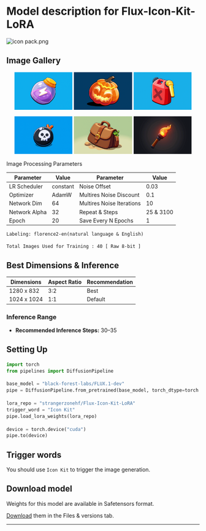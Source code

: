 # Model description for Flux-Icon-Kit-LoRA
![icon pack.png](https://cdn-uploads.huggingface.co/production/uploads/65bb837dbfb878f46c77de4c/G_QXbbtYT1YFflykerj-m.png)
## Image Gallery

<p align="center">
  <img src="images/1.png" width="30%" alt="Image 1">
  <img src="images/2.png" width="30%" alt="Image 2">
  <img src="images/3.png" width="30%" alt="Image 3">
</p>
<p align="center">
  <img src="images/4.png" width="30%" alt="Image 4">
  <img src="images/5.png" width="30%" alt="Image 5">
  <img src="images/6.png" width="30%" alt="Image 6">
</p>


Image Processing Parameters 

| Parameter                 | Value  | Parameter                 | Value  |
|---------------------------|--------|---------------------------|--------|
| LR Scheduler              | constant | Noise Offset              | 0.03   |
| Optimizer                 | AdamW  | Multires Noise Discount   | 0.1    |
| Network Dim               | 64     | Multires Noise Iterations | 10     |
| Network Alpha             | 32     | Repeat & Steps           | 25 & 3100 |
| Epoch                     | 20   | Save Every N Epochs       | 1     |

    Labeling: florence2-en(natural language & English)
    
    Total Images Used for Training : 40 [ Raw 8-bit ]

## Best Dimensions & Inference

| **Dimensions** | **Aspect Ratio** | **Recommendation**       |
|-----------------|------------------|---------------------------|
| 1280 x 832      | 3:2              | Best                     |
| 1024 x 1024     | 1:1              | Default                  |

### Inference Range

- **Recommended Inference Steps:** 30–35

## Setting Up
```python
import torch
from pipelines import DiffusionPipeline

base_model = "black-forest-labs/FLUX.1-dev"
pipe = DiffusionPipeline.from_pretrained(base_model, torch_dtype=torch.bfloat16)

lora_repo = "strangerzonehf/Flux-Icon-Kit-LoRA"
trigger_word = "Icon Kit"  
pipe.load_lora_weights(lora_repo)

device = torch.device("cuda")
pipe.to(device)
```
## Trigger words

You should use `Icon Kit` to trigger the image generation.

## Download model

Weights for this model are available in Safetensors format.

[Download](/strangerzonehf/Flux-Icon-Kit-LoRA/tree/main) them in the Files & versions tab.

---
